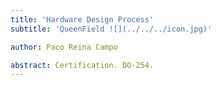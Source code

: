 ```yaml
---
title: 'Hardware Design Process'
subtitle: 'QueenField ![](../../../icon.jpg)'

author: Paco Reina Campo

abstract: Certification. DO-254.
---
```


